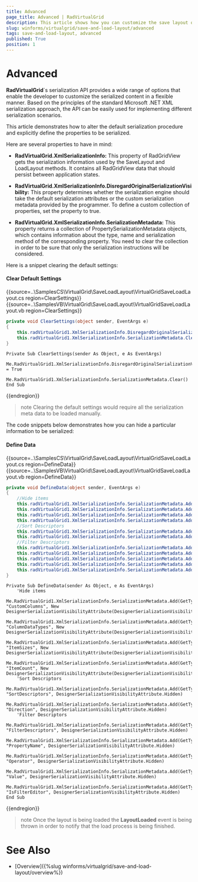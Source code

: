 ```yaml
---
title: Advanced
page_title: Advanced | RadVirtualGrid
description: This article shows how you can customize the save layout operation.
slug: winforms/virtualgrid/save-and-load-layout/advanced
tags: save-and-load-layout, advanced
published: True
position: 1
---
```


# Advanced

__RadVirtualGrid__`s serialization API provides a wide range of options that enable the developer to customize the serialized content in a flexible manner. Based on the principles of the standard Microsoft .NET XML serialization approach, the API can be easily used for implementing different serialization scenarios. 

This article demonstrates how to alter the default serialization procedure and explicitly define the properties to be serialized.

Here are several properties to have in mind:

* __RadVirtualGrid.XmlSerializationInfo:__ This property of RadGridView gets the serialization information used by the SaveLayout and LoadLayout methods. It contains all RadGridView data that should persist between application states.

* __RadVirtualGrid.XmlSerializationInfo.DisregardOriginalSerializationVisibility:__  This property determines whether the serialization engine should take the default serialization attributes or the custom serialization metadata provided by the programmer. To define a custom collection of properties, set the property to true.

* __RadVirtualGrid.XmlSerializationInfo.SerializationMetadata:__ This property returns a collection of PropertySerializationMetadata objects, which contains information about the type, name and serialization method of the corresponding property. You need to clear the collection in order to be sure that only the serialization instructions will be considered.

Here is a snippet clearing the default settings:

#### Clear Default Settings

{{source=..\SamplesCS\VirtualGrid\SaveLoadLayout\VirtualGridSaveLoadLayout.cs region=ClearSettings}} 
{{source=..\SamplesVB\VirtualGrid\SaveLoadLayout\VirtualGridSaveLoadLayout.vb region=ClearSettings}} 

````C#
private void ClearSettings(object sender, EventArgs e)
{
    this.radVirtualGrid1.XmlSerializationInfo.DisregardOriginalSerializationVisibility = true;
    this.radVirtualGrid1.XmlSerializationInfo.SerializationMetadata.Clear();
}

````
````VB.NET
Private Sub ClearSettings(sender As Object, e As EventArgs)
    Me.RadVirtualGrid1.XmlSerializationInfo.DisregardOriginalSerializationVisibility = True
    Me.RadVirtualGrid1.XmlSerializationInfo.SerializationMetadata.Clear()
End Sub

````

{{endregion}} 

>note Clearing the default settings would require all the serialization meta data to be loaded manually.
>

The code snippets below demonstrates how you can hide a particular information to be serialized: 

#### Define Data

{{source=..\SamplesCS\VirtualGrid\SaveLoadLayout\VirtualGridSaveLoadLayout.cs region=DefineData}} 
{{source=..\SamplesVB\VirtualGrid\SaveLoadLayout\VirtualGridSaveLoadLayout.vb region=DefineData}} 

````C#
private void DefineData(object sender, EventArgs e)
{
    //Hide items
    this.radVirtualGrid1.XmlSerializationInfo.SerializationMetadata.Add(typeof(VirtualGridViewInfo), "CustomColumns", new DesignerSerializationVisibilityAttribute(DesignerSerializationVisibility.Hidden));
    this.radVirtualGrid1.XmlSerializationInfo.SerializationMetadata.Add(typeof(VirtualGridViewInfo), "ColumnDataTypes", new DesignerSerializationVisibilityAttribute(DesignerSerializationVisibility.Hidden));
    this.radVirtualGrid1.XmlSerializationInfo.SerializationMetadata.Add(typeof(VirtualGridTableViewState), "ItemSizes", new DesignerSerializationVisibilityAttribute(DesignerSerializationVisibility.Hidden));
    this.radVirtualGrid1.XmlSerializationInfo.SerializationMetadata.Add(typeof(VirtualGridTableViewState), "ItemCount", new DesignerSerializationVisibilityAttribute(DesignerSerializationVisibility.Hidden));
    //Sort Descriptors            
    this.radVirtualGrid1.XmlSerializationInfo.SerializationMetadata.Add(typeof(VirtualGridViewInfo), "SortDescriptors", DesignerSerializationVisibilityAttribute.Hidden);
    this.radVirtualGrid1.XmlSerializationInfo.SerializationMetadata.Add(typeof(SortDescriptor), "Direction", DesignerSerializationVisibilityAttribute.Hidden);
    //Filter Descriptors           
    this.radVirtualGrid1.XmlSerializationInfo.SerializationMetadata.Add(typeof(VirtualGridViewInfo), "FilterDescriptors", DesignerSerializationVisibilityAttribute.Hidden);
    this.radVirtualGrid1.XmlSerializationInfo.SerializationMetadata.Add(typeof(FilterDescriptor), "PropertyName", DesignerSerializationVisibilityAttribute.Hidden);
    this.radVirtualGrid1.XmlSerializationInfo.SerializationMetadata.Add(typeof(FilterDescriptor), "Operator", DesignerSerializationVisibilityAttribute.Hidden);
    this.radVirtualGrid1.XmlSerializationInfo.SerializationMetadata.Add(typeof(FilterDescriptor), "Value", DesignerSerializationVisibilityAttribute.Hidden);
    this.radVirtualGrid1.XmlSerializationInfo.SerializationMetadata.Add(typeof(FilterDescriptor), "IsFilterEditor", DesignerSerializationVisibilityAttribute.Hidden);
}

````
````VB.NET
Private Sub DefineData(sender As Object, e As EventArgs)
    'Hide items
    Me.RadVirtualGrid1.XmlSerializationInfo.SerializationMetadata.Add(GetType(VirtualGridViewInfo), "CustomColumns", New DesignerSerializationVisibilityAttribute(DesignerSerializationVisibility.Hidden))
    Me.RadVirtualGrid1.XmlSerializationInfo.SerializationMetadata.Add(GetType(VirtualGridViewInfo), "ColumnDataTypes", New DesignerSerializationVisibilityAttribute(DesignerSerializationVisibility.Hidden))
    Me.RadVirtualGrid1.XmlSerializationInfo.SerializationMetadata.Add(GetType(VirtualGridTableViewState), "ItemSizes", New DesignerSerializationVisibilityAttribute(DesignerSerializationVisibility.Hidden))
    Me.RadVirtualGrid1.XmlSerializationInfo.SerializationMetadata.Add(GetType(VirtualGridTableViewState), "ItemCount", New DesignerSerializationVisibilityAttribute(DesignerSerializationVisibility.Hidden))
    'Sort Descriptors            
    Me.RadVirtualGrid1.XmlSerializationInfo.SerializationMetadata.Add(GetType(VirtualGridViewInfo), "SortDescriptors", DesignerSerializationVisibilityAttribute.Hidden)
    Me.RadVirtualGrid1.XmlSerializationInfo.SerializationMetadata.Add(GetType(SortDescriptor), "Direction", DesignerSerializationVisibilityAttribute.Hidden)
    'Filter Descriptors           
    Me.RadVirtualGrid1.XmlSerializationInfo.SerializationMetadata.Add(GetType(VirtualGridViewInfo), "FilterDescriptors", DesignerSerializationVisibilityAttribute.Hidden)
    Me.RadVirtualGrid1.XmlSerializationInfo.SerializationMetadata.Add(GetType(FilterDescriptor), "PropertyName", DesignerSerializationVisibilityAttribute.Hidden)
    Me.RadVirtualGrid1.XmlSerializationInfo.SerializationMetadata.Add(GetType(FilterDescriptor), "Operator", DesignerSerializationVisibilityAttribute.Hidden)
    Me.RadVirtualGrid1.XmlSerializationInfo.SerializationMetadata.Add(GetType(FilterDescriptor), "Value", DesignerSerializationVisibilityAttribute.Hidden)
    Me.RadVirtualGrid1.XmlSerializationInfo.SerializationMetadata.Add(GetType(FilterDescriptor), "IsFilterEditor", DesignerSerializationVisibilityAttribute.Hidden)
End Sub

````

{{endregion}} 

>note Once the layout is being loaded the __LayoutLoaded__ event is being thrown in order to notify that the load process is being finished.
>






# See Also
* [Overview]({%slug winforms/virtualgrid/save-and-load-layout/overview%})


